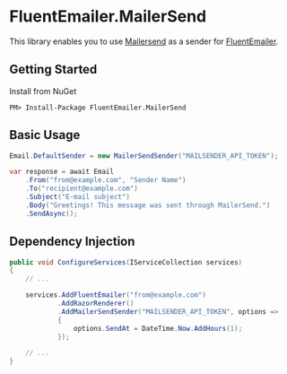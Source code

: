 # FluentEmailer.MailerSend

This library enables you to use [Mailersend](https://www.mailersend.com/) as a sender for [FluentEmailer](https://github.com/marcoatribeiro/FluentEmailer).

## Getting Started

Install from NuGet

    PM> Install-Package FluentEmailer.MailerSend

## Basic Usage

```csharp
Email.DefaultSender = new MailerSendSender("MAILSENDER_API_TOKEN");

var response = await Email
    .From("from@example.com", "Sender Name")
    .To("recipient@example.com")
    .Subject("E-mail subject")
    .Body("Greetings! This message was sent through MailerSend.")
    .SendAsync();
```

## Dependency Injection

```csharp
public void ConfigureServices(IServiceCollection services)
{
    // ...

    services.AddFluentEmailer("from@example.com")
            .AddRazorRenderer()
            .AddMailerSendSender("MAILSENDER_API_TOKEN", options => 
            {
                options.SendAt = DateTime.Now.AddHours(1);
            });

    // ...
}
```

